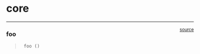 # core


<!-- WARNING: THIS FILE WAS AUTOGENERATED! DO NOT EDIT! -->

------------------------------------------------------------------------

<a
href="https://github.com/mochacchin/suma_de_manos/blob/main/suma_de_manos/core.py#L9"
target="_blank" style="float:right; font-size:smaller">source</a>

### foo

>      foo ()
